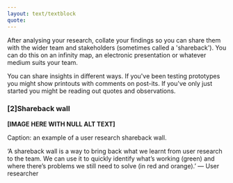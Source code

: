 ```yaml
---
layout: text/textblock
quote:
---
```


After analysing your research, collate your findings so you can share them with the wider team and stakeholders (sometimes called a 'shareback'). You can do this on an infinity map, an electronic presentation or whatever medium suits your team. 

You can share insights in different ways. If you've been testing prototypes you might show printouts with comments on post-its. If you've only just started you might be reading out quotes and observations.

### [2]Shareback wall

**[IMAGE HERE WITH NULL ALT TEXT]**

Caption: an example of a user research shareback wall.

‘A shareback wall is a way to bring back what we learnt from user research to the team. We can use it to quickly identify what’s working (green) and where there’s problems we still need to solve (in red and orange).’ — User researcher
